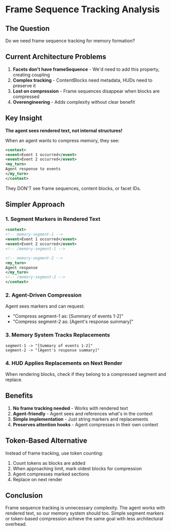 # Frame Sequence Tracking Analysis

## The Question
Do we need frame sequence tracking for memory formation?

## Current Architecture Problems

1. **Facets don't have frameSequence** - We'd need to add this property, creating coupling
2. **Complex tracking** - ContentBlocks need metadata, HUDs need to preserve it
3. **Lost on compression** - Frame sequences disappear when blocks are compressed
4. **Overengineering** - Adds complexity without clear benefit

## Key Insight

**The agent sees rendered text, not internal structures!**

When an agent wants to compress memory, they see:
```xml
<context>
<event>Event 1 occurred</event>
<event>Event 2 occurred</event>
<my_turn>
Agent response to events
</my_turn>
</context>
```

They DON'T see frame sequences, content blocks, or facet IDs.

## Simpler Approach

### 1. Segment Markers in Rendered Text
```xml
<context>
<!-- memory-segment-1 -->
<event>Event 1 occurred</event>
<event>Event 2 occurred</event>
<!-- /memory-segment-1 -->

<!-- memory-segment-2 -->
<my_turn>
Agent response
</my_turn>
<!-- /memory-segment-2 -->
</context>
```

### 2. Agent-Driven Compression
Agent sees markers and can request:
- "Compress segment-1 as: [Summary of events 1-2]"
- "Compress segment-2 as: [Agent's response summary]"

### 3. Memory System Tracks Replacements
```
segment-1 -> "[Summary of events 1-2]"
segment-2 -> "[Agent's response summary]"
```

### 4. HUD Applies Replacements on Next Render
When rendering blocks, check if they belong to a compressed segment and replace.

## Benefits

1. **No frame tracking needed** - Works with rendered text
2. **Agent-friendly** - Agent sees and references what's in the context
3. **Simple implementation** - Just string markers and replacements
4. **Preserves attention hooks** - Agent compresses in their own context

## Token-Based Alternative

Instead of frame tracking, use token counting:
1. Count tokens as blocks are added
2. When approaching limit, mark oldest blocks for compression
3. Agent compresses marked sections
4. Replace on next render

## Conclusion

Frame sequence tracking is unnecessary complexity. The agent works with rendered text, so our memory system should too. Simple segment markers or token-based compression achieve the same goal with less architectural overhead.

